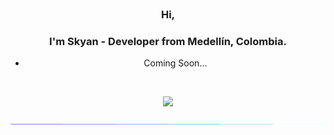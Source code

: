 <br />

<div align="center">

### Hi,
### I'm Skyan - Developer from Medellín, Colombia.
  
- Coming Soon...  

<!-- - ![](https://komarev.com/ghpvc/?username=karthikmohan&color=brightgreen&style=flat) -->
  
<br />
<p align="center">
  <img height="150px" src="https://github-readme-stats.vercel.app/api/top-langs/?username=igormartins4&layout=compact&theme=vision-friendly-dark"/>
</p>

<div align="center">

<div align="center">
<img src="https://github.com/karthikmohan/karthikmohan/blob/master/Images/bottom_bar.gif" >
</div>
